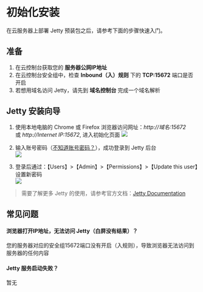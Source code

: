 # 初始化安装

在云服务器上部署 Jetty 预装包之后，请参考下面的步骤快速入门。

## 准备

1. 在云控制台获取您的 **服务器公网IP地址** 
2. 在云控制台安全组中，检查 **Inbound（入）规则** 下的 **TCP:15672** 端口是否开启
3. 若想用域名访问 Jetty，请先到 **域名控制台** 完成一个域名解析

## Jetty 安装向导

1. 使用本地电脑的 Chrome 或 Firefox 浏览器访问网址：*http://域名:15672* 或 *http://Internet IP:15672*, 进入初始化页面
   ![](https://libs.websoft9.com/Websoft9/DocsPicture/zh/jetty/jetty-login-websoft9.png)

2. 输入账号密码（[不知道账号密码？](/zh/stack-accounts.md#jetty)），成功登录到 Jetty 后台  
   ![](https://libs.websoft9.com/Websoft9/DocsPicture/zh/jetty/jetty-bk-websoft9.png)

3. 登录后通过：【Users】>【Admin】>【Permissions】>【Update this user】设置新密码  
   ![](https://libs.websoft9.com/Websoft9/DocsPicture/zh/jetty/jetty-pw-websoft9.png)

> 需要了解更多 Jetty 的使用，请参考官方文档：[Jetty Documentation](https://www.jetty.com/documentation.html)

## 常见问题

#### 浏览器打开IP地址，无法访问 Jetty（白屏没有结果）？

您的服务器对应的安全组15672端口没有开启（入规则），导致浏览器无法访问到服务器的任何内容

#### Jetty 服务启动失败？

暂无